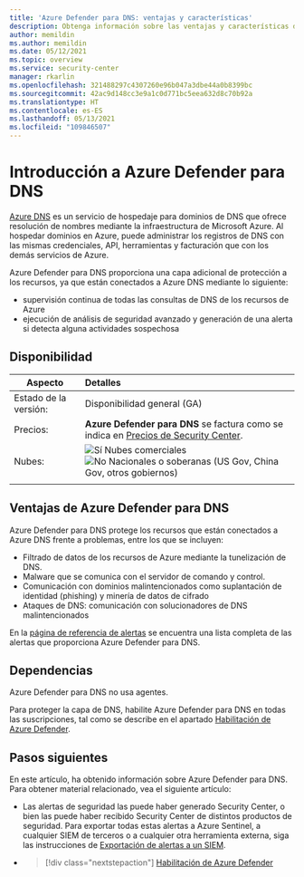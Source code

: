 ```yaml
---
title: 'Azure Defender para DNS: ventajas y características'
description: Obtenga información sobre las ventajas y características de Azure Defender para DNS.
author: memildin
ms.author: memildin
ms.date: 05/12/2021
ms.topic: overview
ms.service: security-center
manager: rkarlin
ms.openlocfilehash: 321488297c4307260e96b047a3dbe44a0b8399bc
ms.sourcegitcommit: 42ac9d148cc3e9a1c0d771bc5eea632d8c70b92a
ms.translationtype: HT
ms.contentlocale: es-ES
ms.lasthandoff: 05/13/2021
ms.locfileid: "109846507"
---
```

# <a name="introduction-to-azure-defender-for-dns"></a>Introducción a Azure Defender para DNS

[Azure DNS](../dns/dns-overview.md) es un servicio de hospedaje para dominios de DNS que ofrece resolución de nombres mediante la infraestructura de Microsoft Azure. Al hospedar dominios en Azure, puede administrar los registros de DNS con las mismas credenciales, API, herramientas y facturación que con los demás servicios de Azure.

Azure Defender para DNS proporciona una capa adicional de protección a los recursos, ya que están conectados a Azure DNS mediante lo siguiente:

- supervisión continua de todas las consultas de DNS de los recursos de Azure
- ejecución de análisis de seguridad avanzado y generación de una alerta si detecta alguna actividades sospechosa

## <a name="availability"></a>Disponibilidad

|Aspecto|Detalles|
|----|:----|
|Estado de la versión:|Disponibilidad general (GA)|
|Precios:|**Azure Defender para DNS** se factura como se indica en [Precios de Security Center](https://azure.microsoft.com/pricing/details/security-center/).|
|Nubes:|![Sí](./media/icons/yes-icon.png) Nubes comerciales<br>![No](./media/icons/no-icon.png) Nacionales o soberanas (US Gov, China Gov, otros gobiernos)|
|||

## <a name="what-are-the-benefits-of-azure-defender-for-dns"></a>Ventajas de Azure Defender para DNS

Azure Defender para DNS protege los recursos que están conectados a Azure DNS frente a problemas, entre los que se incluyen:

- Filtrado de datos de los recursos de Azure mediante la tunelización de DNS.
- Malware que se comunica con el servidor de comando y control.
- Comunicación con dominios malintencionados como suplantación de identidad (phishing) y minería de datos de cifrado
- Ataques de DNS: comunicación con solucionadores de DNS malintencionados 

En la [página de referencia de alertas](alerts-reference.md#alerts-dns) se encuentra una lista completa de las alertas que proporciona Azure Defender para DNS.

## <a name="dependencies"></a>Dependencias

Azure Defender para DNS no usa agentes. 

Para proteger la capa de DNS, habilite Azure Defender para DNS en todas las suscripciones, tal como se describe en el apartado [Habilitación de Azure Defender](enable-azure-defender.md).


## <a name="next-steps"></a>Pasos siguientes

En este artículo, ha obtenido información sobre Azure Defender para DNS. Para obtener material relacionado, vea el siguiente artículo: 

- Las alertas de seguridad las puede haber generado Security Center, o bien las puede haber recibido Security Center de distintos productos de seguridad. Para exportar todas estas alertas a Azure Sentinel, a cualquier SIEM de terceros o a cualquier otra herramienta externa, siga las instrucciones de [Exportación de alertas a un SIEM](continuous-export.md).

- > [!div class="nextstepaction"]
    > [Habilitación de Azure Defender](enable-azure-defender.md)